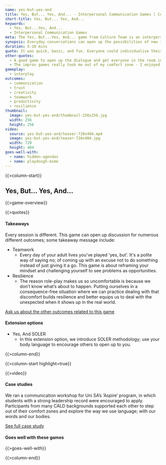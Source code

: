 ```yaml
---
name: yes-but-yes-and
title: Yes, But... Yes, And... - Interpersonal Communication Games | Culture Team
short-title: Yes, But... Yes, And...
keywords:
  - Yes, But...Yes, And...
  - Interpersonal Communication Games
meta: The Yes, But...Yes, And... game from Culture Team is an interpersonal communication game created to help employees open up to conversations at work!
synopsis: Everyday conversations can open up the possibilities of new ideas. Instead of shutting down an idea with a ‘but’ try opening it up with a ‘yes and’.
duration: 5-10 mins
quote: It was quick, basic, and fun. Everyone could individualise their answer and it allowed everyone to participate.
other-quotes:
  - A good game to open up the dialogue and get everyone in the room interacting.
  - The improv games really took me out of my comfort zone - I enjoyed it too. It’ll help me participate in things in real life that I’m not confident in
gameplay: 
  - interplay
outcomes:
  - communication
  - trust
  - creativity
  - teamwork
  - productivity
  - resilience
thumbnail: 
  image: yes-but-yes-and/thumbnail-256x256.jpg
  width: 256
  height: 256
video:
  source: yes-but-yes-and/teaser-720x404.mp4
  image: yes-but-yes-and/teaser-720x404.jpg
  width: 720
  height: 404
goes-well-with:
  - name: hidden-agendas
  - name: playdough-mime
---
```

{{>column-start}}

## Yes, But... Yes, And...

{{>game-overview}}

{{>quotes}}

#### Takeaways

Every session is different. This game can open up discussion for numerous different outcomes; some takeaway message include:

* Teamwork
  * Every day of your adult lives you've played 'yes, but'. It's a polite way of saying no; of coming up with an excuse not to do something instead of just giving it a go. This game is about reframing your mindset and challenging yourself to see problems as opportunities.
* Resilience
  * The reason role-play makes us so uncomfortable is because we don’t know what’s about to happen. Putting ourselves in a consequence-free situation where we can practice dealing with that discomfort builds resilience and better equips us to deal with the unexpected when it shows up in the real world.

[Ask us about the other outcomes related to this game](#)

#### Extension options

* Yes, And SOLER
  * In this extension option, we introduce SOLER methodology; use your body language to encourage others to open up to you.

{{>column-end}}

{{>column-start highlight=true}}

{{>video}}

#### Case studies

We ran a communication workshop for Uni SA’s ‘Aspire’ program, in which students with a strong leadership record were encouraged to apply. Participants from many CALD backgrounds supported each other to step out of their comfort zones and explore the way we use language; with our words and our bodies.

[See full case study](#)

#### Goes well with these games

{{>goes-well-with}}

{{>column-end}}
